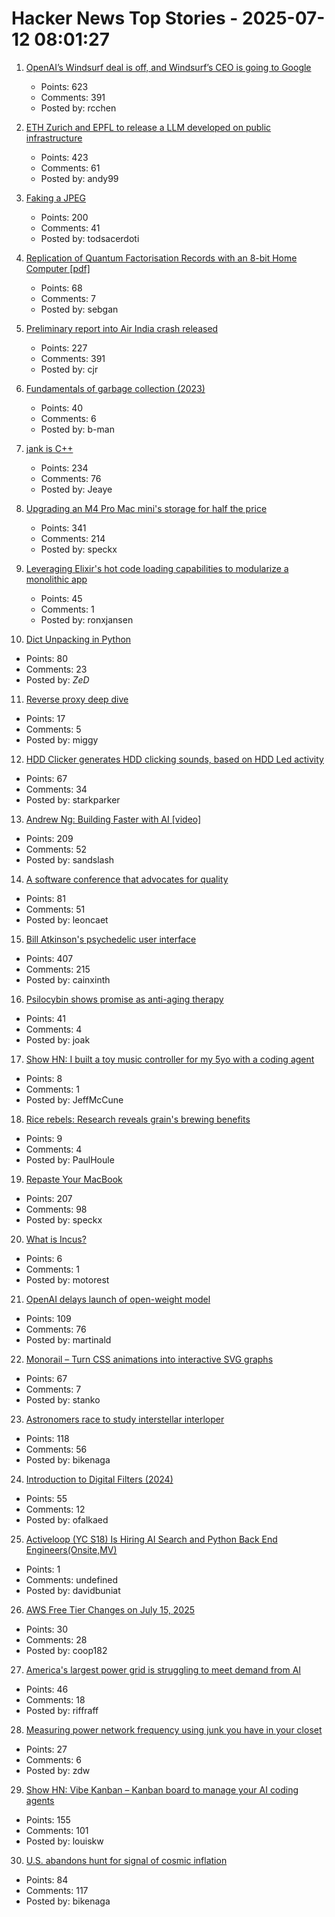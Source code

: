 # Hacker News Top Stories - 2025-07-12 08:01:27

1. [OpenAI’s Windsurf deal is off, and Windsurf’s CEO is going to Google](https://www.theverge.com/openai/705999/google-windsurf-ceo-openai)
   - Points: 623
   - Comments: 391
   - Posted by: rcchen

2. [ETH Zurich and EPFL to release a LLM developed on public infrastructure](https://ethz.ch/en/news-and-events/eth-news/news/2025/07/a-language-model-built-for-the-public-good.html)
   - Points: 423
   - Comments: 61
   - Posted by: andy99

3. [Faking a JPEG](https://www.ty-penguin.org.uk/~auj/blog/2025/03/25/fake-jpeg/)
   - Points: 200
   - Comments: 41
   - Posted by: todsacerdoti

4. [Replication of Quantum Factorisation Records with an 8-bit Home Computer [pdf]](https://eprint.iacr.org/2025/1237.pdf)
   - Points: 68
   - Comments: 7
   - Posted by: sebgan

5. [Preliminary report into Air India crash released](https://www.bbc.co.uk/news/live/cx20p2x9093t)
   - Points: 227
   - Comments: 391
   - Posted by: cjr

6. [Fundamentals of garbage collection (2023)](https://learn.microsoft.com/en-us/dotnet/standard/garbage-collection/fundamentals)
   - Points: 40
   - Comments: 6
   - Posted by: b-man

7. [jank is C++](https://jank-lang.org/blog/2025-07-11-jank-is-cpp/)
   - Points: 234
   - Comments: 76
   - Posted by: Jeaye

8. [Upgrading an M4 Pro Mac mini's storage for half the price](https://www.jeffgeerling.com/blog/2025/upgrading-m4-pro-mac-minis-storage-half-price)
   - Points: 341
   - Comments: 214
   - Posted by: speckx

9. [Leveraging Elixir's hot code loading capabilities to modularize a monolithic app](https://lucassifoni.info/blog/leveraging-hot-code-loading-for-fun-and-profit/)
   - Points: 45
   - Comments: 1
   - Posted by: ronxjansen

10. [Dict Unpacking in Python](https://github.com/asottile/dict-unpacking-at-home)
   - Points: 80
   - Comments: 23
   - Posted by: _ZeD_

11. [Reverse proxy deep dive](https://medium.com/@mitendra_mahto/cross-posted-from-https-startwithawhy-com-reverseproxy-2024-01-15-reverseproxy-deep-dive-html-c3443dc3e0e5)
   - Points: 17
   - Comments: 5
   - Posted by: miggy

12. [HDD Clicker generates HDD clicking sounds, based on HDD Led activity](https://www.serdashop.com/HDDClicker)
   - Points: 67
   - Comments: 34
   - Posted by: starkparker

13. [Andrew Ng: Building Faster with AI [video]](https://www.youtube.com/watch?v=RNJCfif1dPY)
   - Points: 209
   - Comments: 52
   - Posted by: sandslash

14. [A software conference that advocates for quality](https://bettersoftwareconference.com/)
   - Points: 81
   - Comments: 51
   - Posted by: leoncaet

15. [Bill Atkinson's psychedelic user interface](https://patternproject.substack.com/p/from-the-mac-to-the-mystical-bill)
   - Points: 407
   - Comments: 215
   - Posted by: cainxinth

16. [Psilocybin shows promise as anti-aging therapy](https://neurosciencenews.com/psilocybin-longevity-aging-29425/)
   - Points: 41
   - Comments: 4
   - Posted by: joak

17. [Show HN: I built a toy music controller for my 5yo with a coding agent](https://github.com/jeffmccune/sonoserve)
   - Points: 8
   - Comments: 1
   - Posted by: JeffMcCune

18. [Rice rebels: Research reveals grain's brewing benefits](https://phys.org/news/2025-06-rice-rebels-reveals-grain-brewing.html)
   - Points: 9
   - Comments: 4
   - Posted by: PaulHoule

19. [Repaste Your MacBook](https://christianselig.com/2025/07/repaste-macbook/)
   - Points: 207
   - Comments: 98
   - Posted by: speckx

20. [What is Incus?](https://linuxcontainers.org/incus/)
   - Points: 6
   - Comments: 1
   - Posted by: motorest

21. [OpenAI delays launch of open-weight model](https://twitter.com/sama/status/1943837550369812814)
   - Points: 109
   - Comments: 76
   - Posted by: martinald

22. [Monorail – Turn CSS animations into interactive SVG graphs](https://muffinman.io/monorail/)
   - Points: 67
   - Comments: 7
   - Posted by: stanko

23. [Astronomers race to study interstellar interloper](https://www.science.org/content/article/astronomers-race-study-interstellar-interloper)
   - Points: 118
   - Comments: 56
   - Posted by: bikenaga

24. [Introduction to Digital Filters (2024)](https://ccrma.stanford.edu/~jos/filters/)
   - Points: 55
   - Comments: 12
   - Posted by: ofalkaed

25. [Activeloop (YC S18) Is Hiring AI Search and Python Back End Engineers(Onsite,MV)](https://careers.activeloop.ai/)
   - Points: 1
   - Comments: undefined
   - Posted by: davidbuniat

26. [AWS Free Tier Changes on July 15, 2025](https://freetier.co/articles/aws-free-tier-changes-july-15-2025)
   - Points: 30
   - Comments: 28
   - Posted by: coop182

27. [America's largest power grid is struggling to meet demand from AI](https://www.reuters.com/sustainability/boards-policy-regulation/americas-largest-power-grid-is-struggling-meet-demand-ai-2025-07-09/)
   - Points: 46
   - Comments: 18
   - Posted by: riffraff

28. [Measuring power network frequency using junk you have in your closet](https://halcy.de/blog/2025/02/09/measuring-power-network-frequency-using-junk-you-have-in-your-closet/)
   - Points: 27
   - Comments: 6
   - Posted by: zdw

29. [Show HN: Vibe Kanban – Kanban board to manage your AI coding agents](https://github.com/BloopAI/vibe-kanban)
   - Points: 155
   - Comments: 101
   - Posted by: louiskw

30. [U.S. abandons hunt for signal of cosmic inflation](https://www.science.org/content/article/u-s-abandons-hunt-signal-cosmic-inflation)
   - Points: 84
   - Comments: 117
   - Posted by: bikenaga

